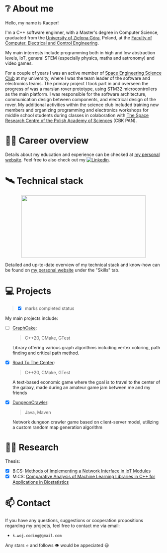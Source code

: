 # ❔ About me

Hello, my name is Kacper!

I'm a C++ software enginner, with a Master's degree in Computer Science, graduated from the [University of Zielona Góra](https://uz.zgora.pl/), Poland, at the [Faculty of Computer, Electrical and Control Engineering](https://wiea.uz.zgora.pl/).

My main interrests include programming both in high and low abstraction levels, IoT, general STEM (especially physics, maths and astronomy) and video games.

For a couple of years I was an active member of [Space Engineering Science Club](https://knik.spaceregion.eu/) at my university, where I was the team leader of the software and electronics teams. The primary project I took part in and overseen the progress of was a marsian rover prototype, using STM32 microcontrollers as the main platform. I was responsible for the software architecture, communication design between components, and electrical design of the rover.
My additional activities within the science club included training new members and organizing programming and electronics workshops for middle school students during classes in colaboration with [The Space Research Centre of the Polish Academy of Sciences](https://cbkpan.pl/) (CBK PAN).

# 👨‍💼 Career overview

Details about my education and experience can be checked at [my personal website](https://kacperwojciechowski.com). Feel free to also check out my [![Linkedin](https://img.shields.io/badge/-LinkedIn-blue?style=flat&logo=Linkedin&logoColor=white)](https://www.linkedin.com/in/kacper-wojciechowski-knik-uz/).

# 🛰️ Technical stack

<p align="center">
  <img width="400" height="200" src="https://github-readme-stats.vercel.app/api/top-langs/?username=KacperWojciechowski&size_weight=1&count_weight=0&layout=compact&theme=vision-friendly-dark&exclude_repo=KacperWojciechowski.github.io,KacperWojciechowski,STM32_ESP8266_Echo_Server,University_projects">
</p>

Detailed and up-to-date overview of my technical stack and know-how can be found on [my personal website](https://kacperwojciechowski.com/) under the "Skills" tab.

# 💻 Projects

> - [x] marks completed status

My main projects include:

- [ ] [GraphCake](https://github.com/KacperWojciechowski/Graphs):
  > C++20, CMake, GTest 
  
  Library offering various graph algorithms including vertex coloring, path finding and critical path method.

- [x] [Road To The Center](https://github.com/KacperWojciechowski/RoadToTheCentre):
  > C++20, CMake, GTest
  
  A text-based economic game where the goal is to travel to the center of the galaxy, made during an amateur game jam between me and my friends
   
- [x] [DungeonCrawler](https://github.com/KacperWojciechowski/DungeonCrawler):
  > Java, Maven
  
  Network dungeon crawler game based on client-server model, utilizing a custom random map generation algorithm
  
# 🧑‍🔬 Research

Thesis:
- [x] B.CS: [Methods of Implementing a Network Interface in IoT Modules](https://www.researchgate.net/publication/390465807_Methods_of_implementing_a_network_interface_in_IoT_modules)
- [x] M.CS: [Comparative Analysis of Machine Learning Libraries in C++ for Applications in Biostatistics](https://www.researchgate.net/publication/382162127_Comparative_Analysis_of_Machine_Learning_Libraries_in_C_for_Applications_in_Biostatistics)

# 📫 Contact

If you have any questions, suggestions or cooperation propositions regarding my projects, feel free to contact me via email:
  - `k.woj.coding@gmail.com`

Any stars ⭐ and follows 👁️ would be appeciated 😃
